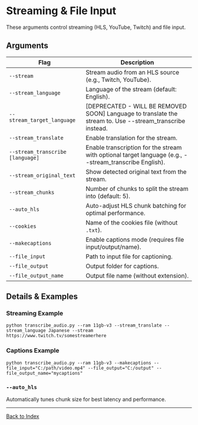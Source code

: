 # Streaming & File Input

These arguments control streaming (HLS, YouTube, Twitch) and file input.

## Arguments
| Flag                    | Description                                                      |
|-------------------------|------------------------------------------------------------------|
| `--stream`              | Stream audio from an HLS source (e.g., Twitch, YouTube).         |
| `--stream_language`     | Language of the stream (default: English).                       |
| `--stream_target_language` | [DEPRECATED - WILL BE REMOVED SOON] Language to translate the stream to. Use --stream_transcribe <language> instead. |
| `--stream_translate`    | Enable translation for the stream.                               |
| `--stream_transcribe [language]` | Enable transcription for the stream with optional target language (e.g., --stream_transcribe English). |
| `--stream_original_text`| Show detected original text from the stream.                     |
| `--stream_chunks`       | Number of chunks to split the stream into (default: 5).          |
| `--auto_hls`            | Auto-adjust HLS chunk batching for optimal performance.           |
| `--cookies`             | Name of the cookies file (without `.txt`).                       |
| `--makecaptions`        | Enable captions mode (requires file input/output/name).           |
| `--file_input`          | Path to input file for captioning.                               |
| `--file_output`         | Output folder for captions.                                      |
| `--file_output_name`    | Output file name (without extension).                            |

## Details & Examples

### Streaming Example
```
python transcribe_audio.py --ram 11gb-v3 --stream_translate --stream_language Japanese --stream https://www.twitch.tv/somestreamerhere
```

### Captions Example
```
python transcribe_audio.py --ram 11gb-v3 --makecaptions --file_input="C:/path/video.mp4" --file_output="C:/output" --file_output_name="mycaptions"
```

### `--auto_hls`
Automatically tunes chunk size for best latency and performance.

---
[Back to Index](./index.md)
